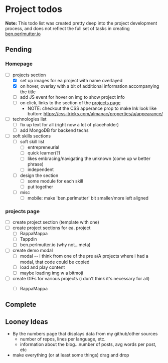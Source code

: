 # Project todos
**Note:** This todo list was created pretty deep into the project development process, and does not reflect the full set of tasks in creating [ben.perlmutter.io](https://ben.perlmutter.io)

## Pending

### Homepage
* [ ] projects section
  * [x] set up images for ea project with name overlayed 
  * [x] on hover, overlay with a bit of additional information accompanying the title 
  * [ ] add JS event for hover on img to show project info
  * [ ] on click, links to the section of the [projects page](#projects-page)
    * NOTE: checkout the CSS apperance prop to make lnk look like button: https://css-tricks.com/almanac/properties/a/appearance/ 
* [ ] technologies list
  * [ ] fix up text for all (right now a lot of placeholder)
  * [ ] add MongoDB for backend techs 
* [ ] soft skills sections
  * [ ] soft skill list
    * [ ] entrepreneurial 
    * [ ] quick learner(?) 
    * [ ] likes embracing/navigating the unknown (come up w better phrase)
    * [ ] independent 
  * [ ] design the section
    * [ ] some module for each skill 
    * [ ] put together
  * [ ] misc
    * [ ] mobile: make 'ben.perlmutter' bit smaller/more left aligned

### projects page
* [ ] create project section (template with one)
* [ ] create project sections for ea. project 
  * [ ] RappaMappa
  * [ ] Tappdin
  * [ ] ben.perlmutter.io (why not...meta)
* [ ] create demo modal
  * [ ] modal -- i think from one of the pre a/A projects where i had a modal, that code could be copied 
  * [ ] load and play content 
  * [ ] maybe loading img w a bitmoji
* [ ] create GIFs for various projects (i don't think it's necessary for all)
  * [ ] RappaMappa



## Complete

## Looney Ideas 
* By the numbers page that displays data from my github/other sources
  * number of repos, lines per language, etc. 
  * information about the blog...number of posts, avg words per post, etc 
* make everything (or at least some things) drag and drop 